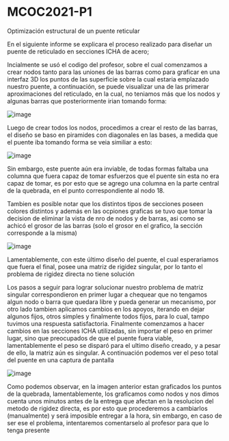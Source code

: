 # MCOC2021-P1
Optimización estructural de un puente reticular

En el siguiente informe se explicara el proceso realizado para diseñar un puente de reticulado en secciones ICHA de acero;

Incialmente se usó el codigo del profesor, sobre el cual comenzamos a crear nodos tanto para las uniones de las barras como para graficar en una interfaz 3D los puntos de las superficie sobre la cual estaria emplazado nuestro puente, a continuación, se puede visualizar una de las primerar aproximaciones del reticulado, en la cual, no teniamos más que los nodos y algunas barras que posteriormente irian tomando forma:

![image](https://user-images.githubusercontent.com/53507891/135769759-0b22ea6b-7b2a-49af-aa5d-32b10c2748c9.png)

Luego de crear todos los nodos, procedimos a crear el resto de las barras, el diseño se baso en piramides con diagonales en las bases, a medida que el puente iba tomando forma se veia similiar a esto:

![image](https://user-images.githubusercontent.com/53507891/135769823-fe9f760b-f674-486e-9bb9-3dba7dcf5fa6.png)

Sin embargo, este puente aún era inviable, de todas formas faltaba una columna que fuera capaz de tomar esfuerzos que el puente sin esta no era capaz de tomar, es por esto que se agrego una columna en la parte central de la quebrada, en el punto correspondiente al nodo 18.

Tambien es posible notar que los distintos tipos de secciones poseen colores distintos y además en las ocpiones graficas se tuvo que tomar la decision de eliminar la vista de nro de nodos y de barras, asi como se achicó el grosor de las barras (solo el grosor en el grafico, la sección corresponde a la misma)

![image](https://user-images.githubusercontent.com/53507891/135769927-87407730-cc79-41b6-8cbc-66bccf72a911.png)

Lamentablemente, con este último diseño del puente, el cual esperariamos que fuera el final, posee una matriz de rigidez singular, por lo tanto el problema de rigidez directa no tiene solución

Los pasos a seguir para lograr solucionar nuestro problema de matriz singular correspondieron en primer lugar a chequear que no tengamos algun nodo o barra que quedara libre y pueda generar un mecanismo, por otro lado tambien aplicamos cambios en los apoyos, iterando en dejar algunos fijos, otros simples y finalmente todos fijos, para lo cual, tampo tuvimos una respuesta satisfactoria. Finalmente comenzamos a hacer cambios en las secciones ICHA utilizadas, sin importar el peso en primer lugar, sino que preocupados de que el puente fuera viable, lamentablemente el peso se disparó para el ultimo diseño creado, y a pesar de ello, la matriz aún es singular. A continuación podemos ver el peso total del puente en una captura de pantalla

![image](https://user-images.githubusercontent.com/53507891/135770081-23a66e5f-f61b-4921-b30e-b44b5494e016.png)

Como podemos observar, en la imagen anterior estan graficados los puntos de la quebrada, lamentablemente, los graficamos como nodos y nos dimos cuenta unos minutos antes de la entrega que afectan en la resolucion del metodo de rigidez directa, es por esto que procederemos a cambiarlos (manualmente) y será imposible entregar a la hora, sin embargo, en caso de ser ese el problema, intentaremos comentarselo al profesor para que lo tenga presente
